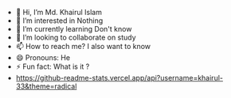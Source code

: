 - 👋 Hi, I’m Md. Khairul Islam
- 👀 I’m interested in Nothing
- 🌱 I’m currently learning Don't know
- 💞️ I’m looking to collaborate on study
- 📫 How to reach me? I also want to know
- 😄 Pronouns: He
- ⚡ Fun fact: What is it ?
- https://github-readme-stats.vercel.app/api?username=khairul-33&theme=radical

<!---
khairul-33/khairul-33 is a ✨ special ✨ repository because its `README.md` (this file) appears on your GitHub profile.
You can click the Preview link to take a look at your changes.
--->
